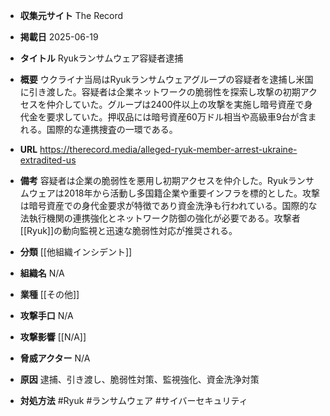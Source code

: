 - **収集元サイト**
The Record

- **掲載日**
2025-06-19

- **タイトル**
Ryukランサムウェア容疑者逮捕

- **概要**
ウクライナ当局はRyukランサムウェアグループの容疑者を逮捕し米国に引き渡した。容疑者は企業ネットワークの脆弱性を探索し攻撃の初期アクセスを仲介していた。グループは2400件以上の攻撃を実施し暗号資産で身代金を要求していた。押収品には暗号資産60万ドル相当や高級車9台が含まれる。国際的な連携捜査の一環である。

- **URL**
https://therecord.media/alleged-ryuk-member-arrest-ukraine-extradited-us

- **備考**
容疑者は企業の脆弱性を悪用し初期アクセスを仲介した。Ryukランサムウェアは2018年から活動し多国籍企業や重要インフラを標的とした。攻撃は暗号資産での身代金要求が特徴であり資金洗浄も行われている。国際的な法執行機関の連携強化とネットワーク防御の強化が必要である。攻撃者[[Ryuk]]の動向監視と迅速な脆弱性対応が推奨される。

- **分類**
[[他組織インシデント]]

- **組織名**
N/A

- **業種**
[[その他]]

- **攻撃手口**
N/A

- **攻撃影響**
[[N/A]]

- **脅威アクター**
N/A

- **原因**
逮捕、引き渡し、脆弱性対策、監視強化、資金洗浄対策

- **対処方法**
#Ryuk #ランサムウェア #サイバーセキュリティ
